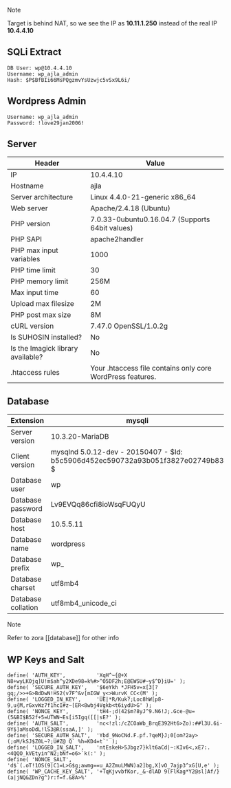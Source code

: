 > [!note] 
>  Target is behind NAT, so we see the IP as **10.11.1.250** instead of the real IP **10.4.4.10**

## SQLi Extract
```
DB User: wp@10.4.4.10
Username: wp_ajla_admin
Hash: $P$BfBIi66MsPQgzmvYsUzwjc5vSx9L6i/
```

## Wordpress Admin
```
Username: wp_ajla_admin
Password: !love29jan2006!
```

## Server
| Header                            | Value                                                      |
|-----------------------------------|------------------------------------------------------------|
| IP                                | 10.4.4.10                                                  |
| Hostname                          | ajla                                                       |
| Server architecture               | Linux 4.4.0-21-generic x86_64                              |
| Web server                        | Apache/2.4.18 (Ubuntu)                                     |
| PHP version                       | 7.0.33-0ubuntu0.16.04.7 (Supports 64bit values)            |
| PHP SAPI                          | apache2handler                                             |
| PHP max input variables           | 1000                                                       |
| PHP time limit                    | 30                                                         |
| PHP memory limit                  | 256M                                                       |
| Max input time                    | 60                                                         |
| Upload max filesize               | 2M                                                         |
| PHP post max size                 | 8M                                                         |
| cURL version                      | 7.47.0 OpenSSL/1.0.2g                                      |
| Is SUHOSIN installed?             | No                                                         |
| Is the Imagick library available? | No                                                         |
| .htaccess rules                   | Your .htaccess file contains only core WordPress features. |


## Database
| Extension          | mysqli                                                                          |
|--------------------|---------------------------------------------------------------------------------|
| Server version     | 10.3.20-MariaDB                                                                 |
| Client version     | mysqlnd 5.0.12-dev - 20150407 - $Id: b5c5906d452ec590732a93b051f3827e02749b83 $ |
| Database user      | wp                                                                              |
| Database password  | Lv9EVQq86cfi8ioWsqFUQyU                                                         |
| Database host      | 10.5.5.11                                                                       |
| Database name      | wordpress                                                                       |
| Database prefix    | wp_                                                                             |
| Database charset   | utf8mb4                                                                         |
| Database collation | utf8mb4_unicode_ci                                                              |

> [!note] 
> Refer to zora [[database]] for other info 


## WP Keys and Salt

```
define( 'AUTH_KEY',          'XqH^~{@+X N8+wyLKOjq]U!m$ah^y2XDe98=k%#>^O5DF2h;E@EWSU#~y$^D}iU=' );
define( 'SECURE_AUTH_KEY',   '$6eYkh *JFH5v=x[3[?gq;/>>+G>BdDwN!HS2(v7F^&v[mIGW_y<>WurvK_CC<(M' );
define( 'LOGGED_IN_KEY',     'UE|*R/Kuk?;Loc8hW[p8-9,u{M,rGxvWz7f1hcI#z~[ER<8wbj4Vgkb<t6iydU>G' );
define( 'NONCE_KEY',         'tH4-;d(42$m?8yJ^9.N6!J;.Gce-@u=(5&BI$B52f+5=UTWN~Es[i5Igq([[|sE?' );
define( 'AUTH_SALT',         'nc<!zl:/cZCOaWb_BrqE392Ht6>Zo):##l3U.6i-9Y$]aMsoDdL!lS3@R(ssaA,]' );
define( 'SECURE_AUTH_SALT',  'Ybd_9NoCNd.F.pf.?qeM}J;0[om?2ay>(;oM/kSJ$Z0L~?;U#Z@ Q` %h=KD4=t`' );
define( 'LOGGED_IN_SALT',    'ntEskeH>5Jbgz7}klt6aCd|~:KIv6<,xE7:.<4QQO_kVEtyin^N2;bNf=o6>`k(:' );
define( 'NONCE_SALT',        'd$`(.oT!1OS(9|C1=L>G$g;awmg==u_A2ZmuLMWN)a2]bg,X]vO_7ajp3^xG[U,e' );
define( 'WP_CACHE_KEY_SALT', '+TqKjvvbfKor,_&-dlAD 9(FlKag*Y2@sl]Af/}(a|jNQ&ZDn?g^)r:f=f.&8A>%' 
```